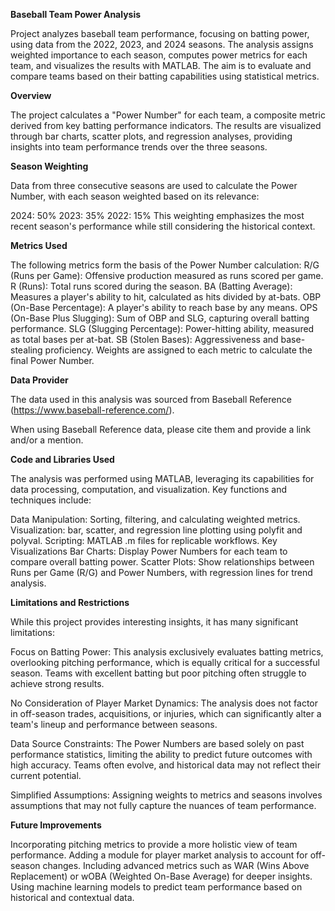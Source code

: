 **Baseball Team Power Analysis**

Project analyzes baseball team performance, focusing on batting power, using data from the 2022, 2023, and 2024 seasons. The analysis assigns weighted importance to each season, computes power metrics for each team, and visualizes the results with MATLAB. The aim is to evaluate and compare teams based on their batting capabilities using statistical metrics.


**Overview**

The project calculates a "Power Number" for each team, a composite metric derived from key batting performance indicators. The results are visualized through bar charts, scatter plots, and regression analyses, providing insights into team performance trends over the three seasons.


**Season Weighting**

Data from three consecutive seasons are used to calculate the Power Number, with each season weighted based on its relevance:

2024: 50%
2023: 35%
2022: 15%
This weighting emphasizes the most recent season's performance while still considering the historical context.


**Metrics Used**

The following metrics form the basis of the Power Number calculation:
R/G (Runs per Game): Offensive production measured as runs scored per game.
R (Runs): Total runs scored during the season.
BA (Batting Average): Measures a player's ability to hit, calculated as hits divided by at-bats.
OBP (On-Base Percentage): A player's ability to reach base by any means.
OPS (On-Base Plus Slugging): Sum of OBP and SLG, capturing overall batting performance.
SLG (Slugging Percentage): Power-hitting ability, measured as total bases per at-bat.
SB (Stolen Bases): Aggressiveness and base-stealing proficiency.
Weights are assigned to each metric to calculate the final Power Number.


**Data Provider**

The data used in this analysis was sourced from Baseball Reference (https://www.baseball-reference.com/).

When using Baseball Reference data, please cite them and provide a link and/or a mention.


**Code and Libraries Used**

The analysis was performed using MATLAB, leveraging its capabilities for data processing, computation, and visualization. Key functions and techniques include:

Data Manipulation: Sorting, filtering, and calculating weighted metrics.
Visualization: bar, scatter, and regression line plotting using polyfit and polyval.
Scripting: MATLAB .m files for replicable workflows.
Key Visualizations
Bar Charts: Display Power Numbers for each team to compare overall batting power.
Scatter Plots: Show relationships between Runs per Game (R/G) and Power Numbers, with regression lines for trend analysis.


**Limitations and Restrictions**

While this project provides interesting insights, it has many significant limitations:

Focus on Batting Power:
This analysis exclusively evaluates batting metrics, overlooking pitching performance, which is equally critical for a successful season. Teams with excellent batting but poor pitching often struggle to achieve strong results.

No Consideration of Player Market Dynamics:
The analysis does not factor in off-season trades, acquisitions, or injuries, which can significantly alter a team's lineup and performance between seasons.

Data Source Constraints:
The Power Numbers are based solely on past performance statistics, limiting the ability to predict future outcomes with high accuracy. Teams often evolve, and historical data may not reflect their current potential.

Simplified Assumptions:
Assigning weights to metrics and seasons involves assumptions that may not fully capture the nuances of team performance.


**Future Improvements**

Incorporating pitching metrics to provide a more holistic view of team performance.
Adding a module for player market analysis to account for off-season changes.
Including advanced metrics such as WAR (Wins Above Replacement) or wOBA (Weighted On-Base Average) for deeper insights.
Using machine learning models to predict team performance based on historical and contextual data.
